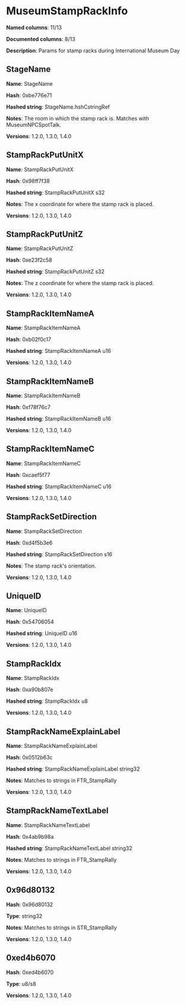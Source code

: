 # MuseumStampRackInfo
**Named columns**: 11/13

**Documented columns**: 8/13

**Description**: Params for stamp racks during International Museum Day
## StageName

**Name**: StageName

**Hash**: 0xbe776e71

**Hashed string**: StageName.hshCstringRef

**Notes**: The room in which the stamp rack is. Matches with MuseumNPCSpotTalk.

**Versions**: 1.2.0, 1.3.0, 1.4.0

## StampRackPutUnitX

**Name**: StampRackPutUnitX

**Hash**: 0x98ff7f38

**Hashed string**: StampRackPutUnitX s32

**Notes**: The x coordinate for where the stamp rack is placed.

**Versions**: 1.2.0, 1.3.0, 1.4.0

## StampRackPutUnitZ

**Name**: StampRackPutUnitZ

**Hash**: 0xe23f2c58

**Hashed string**: StampRackPutUnitZ s32

**Notes**: The z coordinate for where the stamp rack is placed.

**Versions**: 1.2.0, 1.3.0, 1.4.0

## StampRackItemNameA

**Name**: StampRackItemNameA

**Hash**: 0xb02f0c17

**Hashed string**: StampRackItemNameA u16

**Versions**: 1.2.0, 1.3.0, 1.4.0

## StampRackItemNameB

**Name**: StampRackItemNameB

**Hash**: 0xf78f76c7

**Hashed string**: StampRackItemNameB u16

**Versions**: 1.2.0, 1.3.0, 1.4.0

## StampRackItemNameC

**Name**: StampRackItemNameC

**Hash**: 0xcaef5f77

**Hashed string**: StampRackItemNameC u16

**Versions**: 1.2.0, 1.3.0, 1.4.0

## StampRackSetDirection

**Name**: StampRackSetDirection

**Hash**: 0xd4f5b3e6

**Hashed string**: StampRackSetDirection s16

**Notes**: The stamp rack's orientation.

**Versions**: 1.2.0, 1.3.0, 1.4.0

## UniqueID

**Name**: UniqueID

**Hash**: 0x54706054

**Hashed string**: UniqueID u16

**Versions**: 1.2.0, 1.3.0, 1.4.0

## StampRackIdx

**Name**: StampRackIdx

**Hash**: 0xa90b807e

**Hashed string**: StampRackIdx u8

**Versions**: 1.2.0, 1.3.0, 1.4.0

## StampRackNameExplainLabel

**Name**: StampRackNameExplainLabel

**Hash**: 0x0512b63c

**Hashed string**: StampRackNameExplainLabel string32

**Notes**: Matches to strings in FTR_StampRally

**Versions**: 1.2.0, 1.3.0, 1.4.0

## StampRackNameTextLabel

**Name**: StampRackNameTextLabel

**Hash**: 0x4ab9b98a

**Hashed string**: StampRackNameTextLabel string32

**Notes**: Matches to strings in FTR_StampRally

**Versions**: 1.2.0, 1.3.0, 1.4.0

## 0x96d80132

**Hash**: 0x96d80132

**Type**: string32

**Notes**: Matches to strings in STR_StampRally

**Versions**: 1.2.0, 1.3.0, 1.4.0

## 0xed4b6070

**Hash**: 0xed4b6070

**Type**: u8/s8

**Versions**: 1.2.0, 1.3.0, 1.4.0

